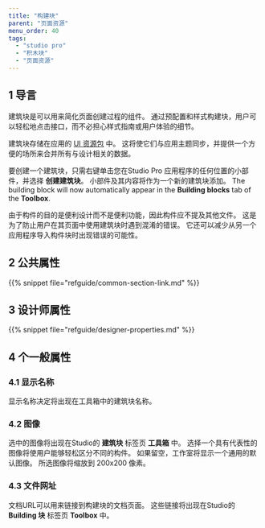 ```yaml
---
title: "构建块"
parent: "页面资源"
menu_order: 40
tags:
  - "studio pro"
  - "积木块"
  - "页面资源"
---
```


## 1 导言

建筑块是可以用来简化页面创建过程的组件。 通过预配置和样式构建块，用户可以轻松地点击接口，而不必担心样式指南或用户体验的细节。

建筑块存储在应用的 [UI 资源包](ui-resources-package) 中。 这将使它们与应用主题同步，并提供一个方便的场所来合并所有与设计相关的数据。

要创建一个建筑块，只需右键单击您在Studio Pro 应用程序的任何位置的小部件，并选择 **创建建筑块**。 小部件及其内容将作为一个新的建筑块添加。 The building block will now automatically appear in the **Building blocks** tab of the **Toolbox**.

由于构件的目的是便利设计而不是便利功能，因此构件应不提及其他文件。 这是为了防止用户在其页面中使用建筑块时遇到混淆的错误。 它还可以减少从另一个应用程序导入构件块时出现错误的可能性。

## 2 公共属性

{{% snippet file="refguide/common-section-link.md" %}}

## 3 设计师属性

{{% snippet file="refguide/designer-properties.md" %}}

## 4 个一般属性

### 4.1 显示名称

显示名称决定将出现在工具箱中的建筑块名称。

### 4.2 图像

选中的图像将出现在Studio的 **建筑块** 标签页 **工具箱** 中。 选择一个具有代表性的图像将使用户能够轻松区分不同的构件。 如果留空，工作室将显示一个通用的默认图像。 所选图像将缩放到 200x200 像素。

### 4.3 文件网址

文档URL可以用来链接到构建块的文档页面。 这些链接将出现在Studio的 **Building 块** 标签页 **Toolbox** 中。
